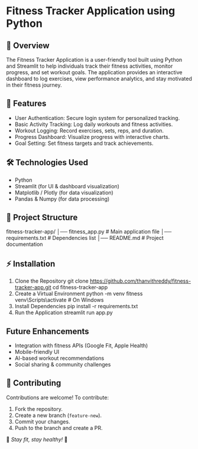 # Fitness Tracker Application using Python

## 📌 Overview
The Fitness Tracker Application is a user-friendly tool built using Python and Streamlit to help individuals track their fitness activities, monitor progress, and set workout goals. The application provides an interactive dashboard to log exercises, view performance analytics, and stay motivated in their fitness journey.

## 🚀 Features
- User Authentication: Secure login system for personalized tracking.
- Basic Activity Tracking: Log daily workouts and fitness activities.
- Workout Logging: Record exercises, sets, reps, and duration.
- Progress Dashboard: Visualize progress with interactive charts.
- Goal Setting: Set fitness targets and track achievements.

## 🛠️ Technologies Used
- Python
- Streamlit (for UI & dashboard visualization)
- Matplotlib / Plotly (for data visualization)
- Pandas & Numpy (for data processing)

## 📂 Project Structure

fitness-tracker-app/
│── fitness_app.py      # Main application file
│── requirements.txt    # Dependencies list
│── README.md           # Project documentation


## ⚡ Installation
1. Clone the Repository
   git clone https://github.com/thanvithreddy/fitness-tracker-app.git
   cd fitness-tracker-app
2. Create a Virtual Environment
   python -m venv fitness
   venv\Scripts\activate     # On Windows
3. Install Dependencies
   pip install -r requirements.txt
4. Run the Application
   streamlit run app.py

## Future Enhancements
- Integration with fitness APIs (Google Fit, Apple Health)
- Mobile-friendly UI
- AI-based workout recommendations
- Social sharing & community challenges

## 🤝 Contributing
Contributions are welcome! To contribute:
1. Fork the repository.
2. Create a new branch (`feature-new`).
3. Commit your changes.
4. Push to the branch and create a PR.
   
🚀 *Stay fit, stay healthy!* 💪

